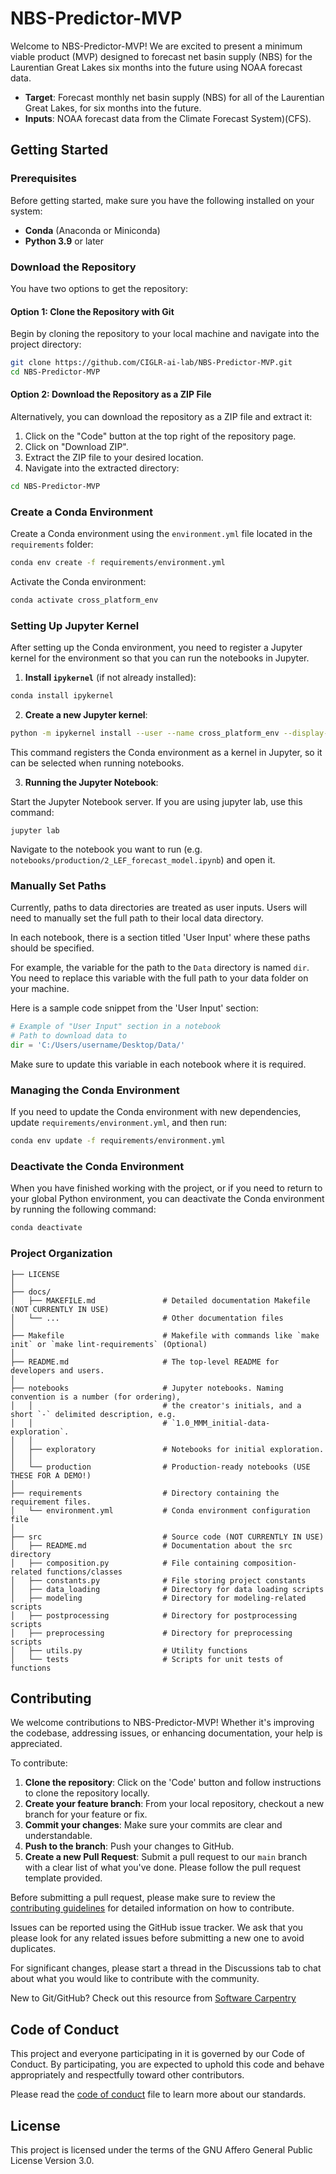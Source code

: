 # NBS-Predictor-MVP

Welcome to NBS-Predictor-MVP! We are excited to present a minimum viable product (MVP) designed to forecast net basin supply (NBS) for the Laurentian Great Lakes six months into the future using NOAA forecast data.

- **Target**: Forecast monthly net basin supply (NBS) for all of the Laurentian Great Lakes, for six months into the future.
- **Inputs**: NOAA forecast data from the Climate Forecast System)(CFS).

## Getting Started

### Prerequisites

Before getting started, make sure you have the following installed on your system:
- **Conda** (Anaconda or Miniconda)
- **Python 3.9** or later

### Download the Repository

You have two options to get the repository:

#### Option 1: Clone the Repository with Git

Begin by cloning the repository to your local machine and navigate into the project directory:

```bash
git clone https://github.com/CIGLR-ai-lab/NBS-Predictor-MVP.git
cd NBS-Predictor-MVP
```

#### Option 2: Download the Repository as a ZIP File

Alternatively, you can download the repository as a ZIP file and extract it:

1. Click on the "Code" button at the top right of the repository page.
2. Click on "Download ZIP".
3. Extract the ZIP file to your desired location.
4. Navigate into the extracted directory:

```bash
cd NBS-Predictor-MVP
```

### Create a Conda Environment

Create a Conda environment using the `environment.yml` file located in the `requirements` folder:

```bash
conda env create -f requirements/environment.yml
```

Activate the Conda environment:

```bash
conda activate cross_platform_env
```

### Setting Up Jupyter Kernel

After setting up the Conda environment, you need to register a Jupyter kernel for the environment so that you can run the notebooks in Jupyter.

1. **Install `ipykernel`** (if not already installed):

```bash
conda install ipykernel
```

2. **Create a new Jupyter kernel**:

```bash
python -m ipykernel install --user --name cross_platform_env --display-name "Python (cross_platform_env)"
```

This command registers the Conda environment as a kernel in Jupyter, so it can be selected when running notebooks.

3. **Running the Jupyter Notebook**: 

Start the Jupyter Notebook server. If you are using jupyter lab, use this command:  

```
jupyter lab
```

Navigate to the notebook you want to run (e.g. `notebooks/production/2_LEF_forecast_model.ipynb`) and open it. 

### Manually Set Paths

Currently, paths to data directories are treated as user inputs. Users will need to manually set the full path to their local data directory. 

In each notebook, there is a section titled 'User Input' where these paths should be specified.

For example, the variable for the path to the `Data` directory is named `dir`. You need to replace this variable with the full path to your data folder on your machine.

Here is a sample code snippet from the 'User Input' section:

```python
# Example of "User Input" section in a notebook
# Path to download data to
dir = 'C:/Users/username/Desktop/Data/'
```

Make sure to update this variable in each notebook where it is required.

### Managing the Conda Environment

If you need to update the Conda environment with new dependencies, update `requirements/environment.yml`, and then run:

```bash
conda env update -f requirements/environment.yml
```

### Deactivate the Conda Environment

When you have finished working with the project, or if you need to return to your global Python environment, you can deactivate the Conda environment by running the following command:

```bash
conda deactivate
```

### Project Organization 

```
├── LICENSE
│
├── docs/
│   ├── MAKEFILE.md               # Detailed documentation Makefile (NOT CURRENTLY IN USE)
│   └── ...                       # Other documentation files
│
├── Makefile                      # Makefile with commands like `make init` or `make lint-requirements` (Optional)
│
├── README.md                     # The top-level README for developers and users.
│
├── notebooks                     # Jupyter notebooks. Naming convention is a number (for ordering),
│   │                             # the creator's initials, and a short `-` delimited description, e.g.
│   │                             # `1.0_MMM_initial-data-exploration`.
│   │  
│   ├── exploratory               # Notebooks for initial exploration.
│   │  
│   └── production                # Production-ready notebooks (USE THESE FOR A DEMO!)
│
├── requirements                  # Directory containing the requirement files.
│   └── environment.yml           # Conda environment configuration file
│
├── src                           # Source code (NOT CURRENTLY IN USE)
│   ├── README.md                 # Documentation about the src directory
│   ├── composition.py            # File containing composition-related functions/classes
│   ├── constants.py              # File storing project constants
│   ├── data_loading              # Directory for data loading scripts
│   ├── modeling                  # Directory for modeling-related scripts
│   ├── postprocessing            # Directory for postprocessing scripts
│   ├── preprocessing             # Directory for preprocessing scripts
│   ├── utils.py                  # Utility functions
│   └── tests                     # Scripts for unit tests of functions

```

## Contributing

We welcome contributions to NBS-Predictor-MVP! Whether it's improving the codebase, addressing issues, or enhancing documentation, your help is appreciated.

To contribute:

1. **Clone the repository**: Click on the 'Code' button and follow instructions to clone the repository locally.
2. **Create your feature branch**: From your local repository, checkout a new branch for your feature or fix.
3. **Commit your changes**: Make sure your commits are clear and understandable.
4. **Push to the branch**: Push your changes to GitHub.
5. **Create a new Pull Request**: Submit a pull request to our `main` branch with a clear list of what you've done. Please follow the pull request template provided.

Before submitting a pull request, please make sure to review the [contributing guidelines](CONTRIBUTING.md) for detailed information on how to contribute.

Issues can be reported using the GitHub issue tracker. We ask that you please look for any related issues before submitting a new one to avoid duplicates.

For significant changes, please start a thread in the Discussions tab to chat about what you would like to contribute with the community.

New to Git/GitHub? Check out this resource from [Software Carpentry](https://swcarpentry.github.io/git-novice/)

## Code of Conduct

This project and everyone participating in it is governed by our Code of Conduct. By participating, you are expected to uphold this code and behave appropriately and respectfully toward other contributors.

Please read the [code of conduct](CODE_OF_CONDUCT.md) file to learn more about our standards.

## License

This project is licensed under the terms of the GNU Affero General Public License Version 3.0.
